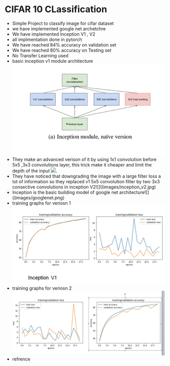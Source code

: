 
# CIFAR 10 CLassification

 - 	  Simple Project to classify image for cifar dataset
 - we have implemented google net archetchre 
 - We have implemented Inception V1 , V2 
 - all implmentation done in pytorch 
 - We have reached 84% accuracy on validation set 
 - We have reached 80% accuracy on Testing set 
 - No Transfer Learning used 
 - basic inception v1 module architecture![](images/inception_v1.jpg)
 - They make an advanced verison of it by using 1x1 convolution before 5x5 ,3x3 convolutions layer, this trick make it cheaper and limit the depth of the input ![](images/inception_v1_1jpg.,jpg).
 - They have noticed that downgrading the image with a large filter loss a lot of information so they replaced v1 5x5 convolution filter by two 3x3 consective convolutions in inception V2![]((images/inception_v2.jpg)
 - Inception is the basic building model of google net architecture![]((images/googlenet.png)
 - training graphs for veriosn 1 ![](images/v1.jpg)
 - training graphs for veriosn 2![](images/v2.jpg)
 - refrence
 

